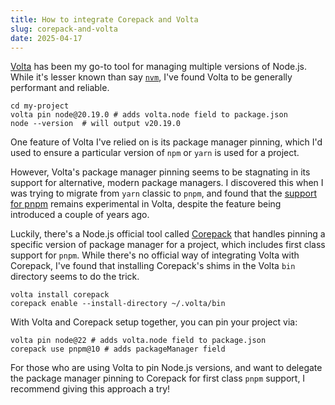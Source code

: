 ```yaml
---
title: How to integrate Corepack and Volta
slug: corepack-and-volta
date: 2025-04-17
---
```


[Volta](https://volta.sh/) has been my go-to tool for managing multiple versions of Node.js. While it's lesser known than say [`nvm`](https://github.com/nvm-sh/nvm), I've found Volta to be generally performant and reliable.

```
cd my-project
volta pin node@20.19.0 # adds volta.node field to package.json
node --version  # will output v20.19.0
```

One feature of Volta I've relied on is its package manager pinning, which I'd used to ensure a particular version of `npm` or `yarn` is used for a project. 

However, Volta's package manager pinning seems to be stagnating in its support for alternative, modern package managers. I discovered this when I was trying to migrate from `yarn` classic to `pnpm`, and found that the [support for pnpm](https://docs.volta.sh/advanced/pnpm) remains experimental in Volta, despite the feature being introduced a couple of years ago.

Luckily, there's a Node.js official tool called [Corepack](https://nodejs.org/api/corepack.html) that handles pinning a specific version of package manager for a project, which includes first class support for `pnpm`. While there's no official way of integrating Volta with Corepack, I've found that installing Corepack's shims in the Volta `bin` directory seems to do the trick.

```
volta install corepack
corepack enable --install-directory ~/.volta/bin
```

With Volta and Corepack setup together, you can pin your project via:

```
volta pin node@22 # adds volta.node field to package.json
corepack use pnpm@10 # adds packageManager field
```

For those who are using Volta to pin Node.js versions, and want to delegate the package manager pinning to Corepack for first class `pnpm` support, I recommend giving this approach a try!